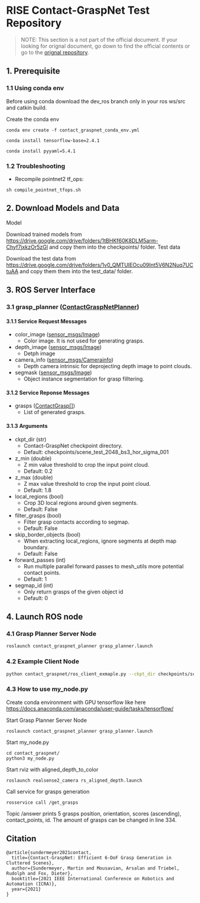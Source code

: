 # RISE Contact-GraspNet Test Repository
> NOTE: This section is a not part of the official document. If your looking for orignal document, go down to find the official contents or go to the [orignal repository](https://github.com/NVlabs/contact_graspnet).

## 1. Prerequisite

### 1.1 Using conda env
Before using conda download the dev_ros branch only in your ros ws/src and catkin build.

Create the conda env
```
conda env create -f contact_graspnet_conda_env.yml

conda install tensorflow-base=2.4.1

conda install pyyaml=5.4.1
```

### 1.2 Troubleshooting
* Recompile pointnet2 tf_ops:
```shell
sh compile_pointnet_tfops.sh
```

## 2. Download Models and Data
Model

Download trained models from https://drive.google.com/drive/folders/1tBHKf60K8DLM5arm-Chyf7jxkzOr5zGl and copy them into the checkpoints/ folder.
Test data

Download the test data from https://drive.google.com/drive/folders/1v0_QMTUIEOcu09Int5V6N2Nuq7UCtuAA and copy them them into the test_data/ folder.

## 3. ROS Server Interface
### 3.1 grasp_planner ([ContactGraspNetPlanner](./srv/ContactGraspNetPlanner.srv))
#### 3.1.1 Service Request Messages
* color_image ([sensor_msgs/Image](http://docs.ros.org/en/melodic/api/sensor_msgs/html/msg/Image.html))
    * Color image. It is not used for generating grasps.
* depth_image ([sensor_msgs/Image](http://docs.ros.org/en/melodic/api/sensor_msgs/html/msg/Image.html))
    * Detph image
* camera_info ([sensor_msgs/Camerainfo](http://docs.ros.org/en/api/sensor_msgs/html/msg/CameraInfo.html))
    * Depth camera intrinsic for deprojecting depth image to point clouds.
* segmask ([sensor_msgs/Image](http://docs.ros.org/en/melodic/api/sensor_msgs/html/msg/Image.html))
    * Object instance segmentation for grasp filltering.

#### 3.1.2 Service Reponse Messages
* grasps ([ContactGrasp[]](./msg/ContactGrasp.msg))
    * List of generated grasps.

#### 3.1.3 Arguments
* ckpt_dir (str)
    * Contact-GraspNet checkpoint directory.
    * Default: checkpoints/scene_test_2048_bs3_hor_sigma_001
* z_min (double)
    * Z min value threshold to crop the input point cloud.
    * Default: 0.2
* z_max (double)
    * Z max value threshold to crop the input point cloud.
    * Default: 1.8
* local_regions (bool)
    * Crop 3D local regions around given segments.
    * Default: False
* filter_grasps (bool)
    * Filter grasp contacts according to segmap.
    * Default: False
* skip_border_objects (bool)
    * When extracting local_regions, ignore segments at depth map boundary.
    * Default: False
* forward_passes (int)
    * Run multiple parallel forward passes to mesh_utils more potential contact points.
    * Default: 1
* segmap_id (int)
    * Only return grasps of the given object id
    * Default: 0

## 4. Launch ROS node
### 4.1 Grasp Planner Server Node
```bash
roslaunch contact_graspnet_planner grasp_planner.launch
```
### 4.2 Example Client Node
```bash
python contact_graspnet/ros_client_exmaple.py --ckpt_dir checkpoints/scene_test_2048_bs3_hor_sigma_001 --np_path test_data/7.npy
```

### 4.3 How to use my_node.py

Create conda environment with GPU tensorflow like here https://docs.anaconda.com/anaconda/user-guide/tasks/tensorflow/

Start Grasp Planner Server Node
```
roslaunch contact_graspnet_planner grasp_planner.launch
```
Start my_node.py
```
cd contact_graspnet/
python3 my_node.py
```
Start rviz with aligned_depth_to_color
```
roslaunch realsense2_camera rs_aligned_depth.launch
```
Call service for grasps generation 
```
rosservice call /get_grasps
```
Topic /answer prints 5 grasps position, orientation, scores (ascending), contact_points, id. The amount of grasps can be changed in line 334.
## Citation

```
@article{sundermeyer2021contact,
  title={Contact-GraspNet: Efficient 6-DoF Grasp Generation in Cluttered Scenes},
  author={Sundermeyer, Martin and Mousavian, Arsalan and Triebel, Rudolph and Fox, Dieter},
  booktitle={2021 IEEE International Conference on Robotics and Automation (ICRA)},
  year={2021}
}
```
